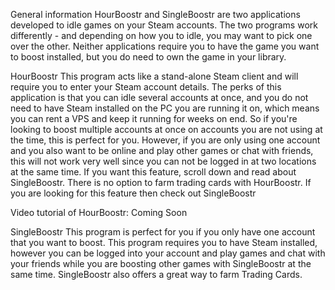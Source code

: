 General information
HourBoostr and SingleBoostr are two applications developed to idle games on your Steam accounts. The two programs work differently - and depending on how you to idle, you may want to pick one over the other. Neither applications require you to have the game you want to boost installed, but you do need to own the game in your library.

HourBoostr
This program acts like a stand-alone Steam client and will require you to enter your Steam account details. The perks of this application is that you can idle several accounts at once, and you do not need to have Steam installed on the PC you are running it on, which means you can rent a VPS and keep it running for weeks on end. So if you're looking to boost multiple accounts at once on accounts you are not using at the time, this is perfect for you. However, if you are only using one account and you also want to be online and play other games or chat with friends, this will not work very well since you can not be logged in at two locations at the same time. If you want this feature, scroll down and read about SingleBoostr. There is no option to farm trading cards with HourBoostr. If you are looking for this feature then check out SingleBoostr

Video tutorial of HourBoostr: Coming Soon

SingleBoostr
This program is perfect for you if you only have one account that you want to boost. This program requires you to have Steam installed, however you can be logged into your account and play games and chat with your friends while you are boosting other games with SingleBoostr at the same time. SingleBoostr also offers a great way to farm Trading Cards.
